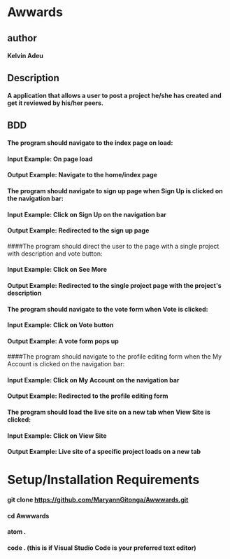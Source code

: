 #  Awwards

## author
#### Kelvin Adeu

## Description
#### A application that allows a user to post a project he/she has created and get it reviewed by his/her peers.

## BDD
#### The program should navigate to the index page on load:

#### Input Example: On page load

#### Output Example: Navigate to the home/index page

#### The program should navigate to sign up page when Sign Up is clicked on the navigation bar:

#### Input Example: Click on Sign Up on the navigation bar

#### Output Example: Redirected to the sign up page

####The program should direct the user to the page with a single project with description and vote button:

#### Input Example: Click on See More

#### Output Example: Redirected to the single project page with the project's description

#### The program should navigate to the vote form when Vote is clicked:

#### Input Example: Click on Vote button

#### Output Example: A vote form pops up

####The program should navigate to the profile editing form when the My Account is clicked on the navigation bar:

#### Input Example: Click on My Account on the navigation bar

#### Output Example: Redirected to the profile editing form

#### The program should load the live site on a new tab when View Site is clicked:

#### Input Example: Click on View Site

#### Output Example: Live site of a specific project loads on a new tab

# Setup/Installation Requirements

#### git clone https://github.com/MaryannGitonga/Awwwards.git
#### cd Awwwards
#### atom .
#### code . (this is if Visual Studio Code is your preferred text editor)
